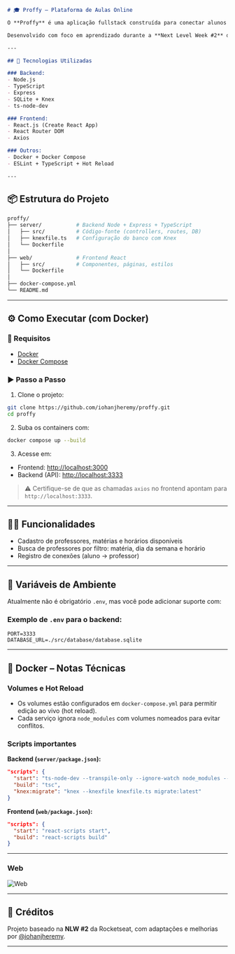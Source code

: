 ```markdown
# 🎓 Proffy – Plataforma de Aulas Online

O **Proffy** é uma aplicação fullstack construída para conectar alunos e professores de forma simples, com funcionalidades de cadastro, busca e agendamento de aulas.

Desenvolvido com foco em aprendizado durante a **Next Level Week #2** da [Rocketseat](https://rocketseat.com.br), o projeto foi expandido com suporte a **Docker** para desenvolvimento moderno e modular.

---

## 🚀 Tecnologias Utilizadas

### Backend:
- Node.js
- TypeScript
- Express
- SQLite + Knex
- ts-node-dev

### Frontend:
- React.js (Create React App)
- React Router DOM
- Axios

### Outros:
- Docker + Docker Compose
- ESLint + TypeScript + Hot Reload

---
```

## 📦 Estrutura do Projeto

```bash
proffy/
├── server/           # Backend Node + Express + TypeScript
│   ├── src/          # Código-fonte (controllers, routes, DB)
│   ├── knexfile.ts   # Configuração do banco com Knex
│   └── Dockerfile
│
├── web/              # Frontend React
│   ├── src/          # Componentes, páginas, estilos
│   └── Dockerfile
│
├── docker-compose.yml
└── README.md

```

---

## ⚙️ Como Executar (com Docker)

### 🔁 Requisitos

- [Docker](https://www.docker.com/)
- [Docker Compose](https://docs.docker.com/compose/)

### ▶️ Passo a Passo

1. Clone o projeto:

```bash
git clone https://github.com/iohanjheremy/proffy.git
cd proffy
````

2. Suba os containers com:

```bash
docker compose up --build
```

3. Acesse em:

* Frontend: [http://localhost:3000](http://localhost:3000)
* Backend (API): [http://localhost:3333](http://localhost:3333)

> ⚠️ Certifique-se de que as chamadas `axios` no frontend apontam para `http://localhost:3333`.

---

## 👨‍🏫 Funcionalidades

* Cadastro de professores, matérias e horários disponíveis
* Busca de professores por filtro: matéria, dia da semana e horário
* Registro de conexões (aluno → professor)

---

## 📂 Variáveis de Ambiente

Atualmente não é obrigatório `.env`, mas você pode adicionar suporte com:

### Exemplo de `.env` para o backend:

```env
PORT=3333
DATABASE_URL=./src/database/database.sqlite
```

---

## 🐳 Docker – Notas Técnicas

### Volumes e Hot Reload

* Os volumes estão configurados em `docker-compose.yml` para permitir edição ao vivo (hot reload).
* Cada serviço ignora `node_modules` com volumes nomeados para evitar conflitos.

### Scripts importantes

**Backend (`server/package.json`):**

```json
"scripts": {
  "start": "ts-node-dev --transpile-only --ignore-watch node_modules --respawn src/server.ts",
  "build": "tsc",
  "knex:migrate": "knex --knexfile knexfile.ts migrate:latest"
}
```

**Frontend (`web/package.json`):**

```json
"scripts": {
  "start": "react-scripts start",
  "build": "react-scripts build"
}
```

---


### Web

![Web](https://raw.githubusercontent.com/iohanjheremy/proffy/main/.github/proffy-web.png)

---

## 🧠 Créditos

Projeto baseado na **NLW #2** da Rocketseat, com adaptações e melhorias por [@iohanjheremy](https://github.com/iohanjheremy).

---


